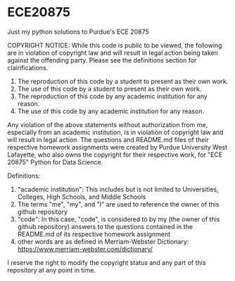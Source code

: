 # ECE20875
Just my python solutions to Purdue's ECE 20875

COPYRIGHT NOTICE:
While this code is public to be viewed, the following are in violation of copyright law and will result in legal action being taken against the offending party. Please see the definitions section for clairifications.

1. The reproduction of this code by a student to present as their own work.
2. The use of this code by a student to present as their own work.
3. The reproduction of this code by any academic institution for any reason.
4. The use of this code by any academic institution for any reason.
   
Any violation of the above statements without authorization from me, especially from an academic institution, is in violation of copyright law and will result in legal action.
The questions and README.md files of their respective homework assignments were created by Purdue University West Lafayette, who also owns the copyright for their respective work, for "ECE 20875" Python for Data Science.

Definitions:
1. "academic institution": This includes but is not limited to Universities, Colleges, High Schools, and Middle Schools
2. The terms "me", "my", and "I" are used to reference the owner of this github repository
3. "code": In this case, "code", is considered to by my (the owner of this github repository) answers to the questions contained in the README.md of its respective homework assignment
4. other words are as defined in Merriam-Webster Dictionary: https://www.merriam-webster.com/dictionary/

I reserve the right to modify the copyright status and any part of this repository at any point in time.
